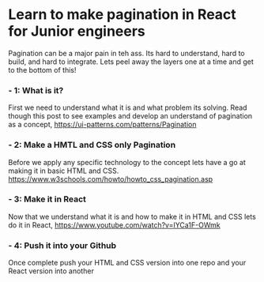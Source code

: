 # Learn to make pagination in React for Junior engineers

Pagination can be a major pain in teh ass. Its hard to understand, hard to build, and hard to integrate. Lets peel away the layers one at a time and get to the bottom of this!

### - 1: What is it?
First we need to understand what it is and what problem its solving. Read though this post to see examples and develop an understand of pagination as a concept,
https://ui-patterns.com/patterns/Pagination

### - 2: Make a HMTL and CSS only Pagination
Before we apply any specific technology to the concept lets have a go at making it in basic HTML and CSS.
https://www.w3schools.com/howto/howto_css_pagination.asp

### - 3: Make it in React
Now that we understand what it is and how to make it in HTML and CSS lets do it in React, 
https://www.youtube.com/watch?v=IYCa1F-OWmk

### - 4: Push it into your Github
Once complete push your HTML and CSS version into one repo and your React version into another
